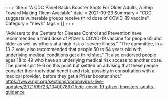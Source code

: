 +++
title = "A CDC Panel Backs Booster Shots For Older Adults, A Step Toward Making Them Available"
date = 2021-09-23
Summary = "CDC suggests vulnerable groups receive third dose of COVID-19 vaccine"
Category = "news"
tags = []
+++

"Advisers to the Centers for Disease Control and Prevention have recommended a third dose of Pfizer's COVID-19 vaccine for people 65 and older as well as others at a high risk of severe illness." "The committee, in a 13-2 vote, also recommended that people 50 to 64 years old with underlying medical conditions get a third shot." "It also endorsed people ages 18 to 49 who have an underlying medical risk access to another dose. The panel split 9-6 on this point but settled on advising that these people consider their individual benefit and risk, possibly in consultation with a medical provider, before they get a Pfizer booster shot." 
https://www.npr.org/sections/coronavirus-live-updates/2021/09/23/1040078971/cdc-covid-19-pfizer-boosters-adults-guidance
